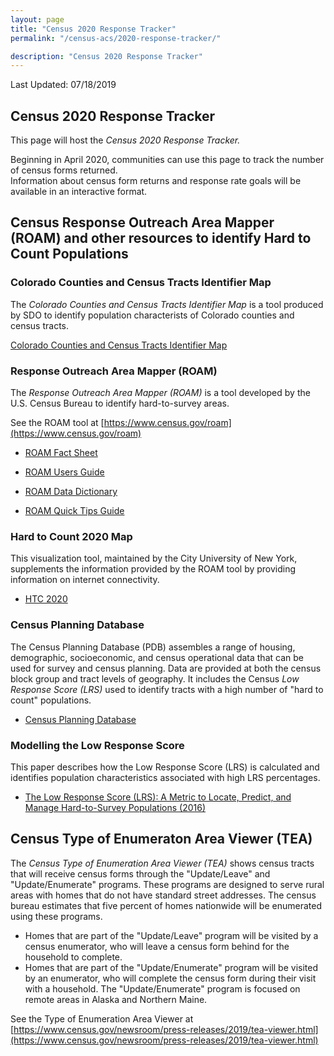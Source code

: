 ```yaml
---
layout: page
title: "Census 2020 Response Tracker"
permalink: "/census-acs/2020-response-tracker/"

description: "Census 2020 Response Tracker"
---
```


Last Updated: 07/18/2019

## Census 2020 Response Tracker<br>
 
 This page will host the *Census 2020 Response Tracker.*
 
 Beginning in April 2020, communities can use this page to track the number of census forms returned.  
 Information about census form returns and response rate goals will be available in an interactive format.
 
## Census Response Outreach Area Mapper (ROAM) and other resources to identify Hard to Count Populations
 
### Colorado Counties and Census Tracts Identifier Map

The *Colorado Counties and Census Tracts Identifier Map* is a tool produced by SDO to identify population characterists of Colorado counties and census tracts.  

[Colorado Counties and Census Tracts Identifier Map](http://dola-online.maps.arcgis.com/apps/webappviewer/index.html?id=fe9f93b7221d44f195c5a8a46fbfcdea)

###  Response Outreach Area Mapper (ROAM)

 The *Response Outreach Area Mapper (ROAM)* is a tool developed by the U.S. Census Bureau to identify hard-to-survey areas.
 
 See the ROAM tool at [https://www.census.gov/roam](https://www.census.gov/roam)
 
 * [ROAM Fact Sheet](https://www2.census.gov/geo/pdfs/maps-data/maps/roam/ROAM_Flyer.pdf)
 
 * [ROAM Users Guide](https://www2.census.gov/geo/pdfs/maps-data/maps/roam/ROAM_User_Guide.pdf)
 
*  [ROAM Data Dictionary](https://www2.census.gov/geo/pdfs/maps-data/maps/roam/ROAM_Data_Dictionary.pdf)

* [ROAM Quick Tips Guide](https://www2.census.gov/geo/pdfs/maps-data/maps/roam/ROAM_Quick_Tips.pdf)

### Hard to Count 2020 Map

This visualization tool, maintained by the City University of New York, supplements the information provided by the ROAM tool by providing information on internet connectivity.

* [HTC 2020](https://www.censushardtocountmaps2020.us/)


### Census Planning Database
 
The Census Planning Database (PDB) assembles a range of housing, demographic, socioeconomic, and census operational data that can be used for survey and census planning. Data are provided at both the census block group and tract levels of geography.  It includes the Census *Low Response Score (LRS)* used to identify tracts with a high number of "hard to count" populations.

*  [Census Planning Database](https://www.census.gov/topics/research/guidance/planning-databases.html)

### Modelling the Low Response Score  
This paper describes how the Low Response Score (LRS) is calculated and identifies population characteristics associated with high LRS percentages.

* [The Low Response Score (LRS): A Metric to Locate, Predict, and Manage Hard-to-Survey Populations (2016)](https://academic.oup.com/poq/article/81/1/144/2649123?guestAccessKey=b8ecff7b-e929-400d-a35c-6a434a094fd0)


 
## Census Type of Enumeraton Area Viewer (TEA)<br>
 
 The *Census Type of Enumeration Area Viewer (TEA)* shows census tracts that will receive census forms through the "Update/Leave" and "Update/Enumerate" programs. These programs are designed to serve rural areas with homes that do not have standard street addresses. The census bureau estimates that five percent of  homes nationwide will be enumerated using these programs. 
 
- Homes that are part of the "Update/Leave" program will be visited by a census enumerator, who will leave a census form behind for the household to complete. 
- Homes that are part of the "Update/Enumerate" program will be visited by an enumerator, who will complete the census form during their visit with a household.  The "Update/Enumerate" program is focused on remote areas in Alaska and Northern Maine. 
 
See the Type of Enumeration Area Viewer at [https://www.census.gov/newsroom/press-releases/2019/tea-viewer.html](https://www.census.gov/newsroom/press-releases/2019/tea-viewer.html)
 
